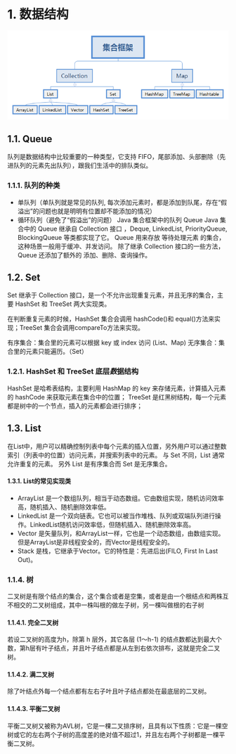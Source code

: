 # 1. 数据结构

![20200318135926.png](https://raw.githubusercontent.com/kuro-tsuchi/images/master/20200318135926.png)

## 1.1. Queue

队列是数据结构中比较重要的一种类型，它支持 FIFO，尾部添加、头部删除（先进队列的元素先出队列），跟我们生活中的排队类似。

### 1.1.1. 队列的种类

- 单队列（单队列就是常见的队列, 每次添加元素时，都是添加到队尾，存在“假溢出”的问题也就是明明有位置却不能添加的情况）
- 循环队列（避免了“假溢出”的问题）
Java 集合框架中的队列 Queue
Java 集合中的 Queue 继承自 Collection 接口 ，Deque, LinkedList, PriorityQueue, BlockingQueue 等类都实现了它。 Queue 用来存放 等待处理元素 的集合，这种场景一般用于缓冲、并发访问。 除了继承 Collection 接口的一些方法，Queue 还添加了额外的 添加、删除、查询操作。

## 1.2. Set

Set 继承于 Collection 接口，是一个不允许出现重复元素，并且无序的集合，主要 HashSet 和 TreeSet 两大实现类。

在判断重复元素的时候，HashSet 集合会调用 hashCode()和 equal()方法来实现；TreeSet 集合会调用compareTo方法来实现。

有序集合：集合里的元素可以根据 key 或 index 访问 (List、Map)
无序集合：集合里的元素只能遍历。（Set）

### 1.2.1. HashSet 和 TreeSet 底层*数*据结构

HashSet 是哈希表结构，主要利用 HashMap 的 key 来存储元素，计算插入元素的 hashCode 来获取元素在集合中的位置；
TreeSet 是红黑树结构，每一个元素都是树中的一个节点，插入的元素都会进行排序；

## 1.3. List

在List中，用户可以精确控制列表中每个元素的插入位置，另外用户可以通过整数索引（列表中的位置）访问元素，并搜索列表中的元素。 与 Set 不同，List 通常允许重复的元素。 另外 List 是有序集合而 Set 是无序集合。

#### 1.3.1. List的常见实现类

- ArrayList 是一个数组队列，相当于动态数组。它由数组实现，随机访问效率高，随机插入、随机删除效率低。
- LinkedList 是一个双向链表。它也可以被当作堆栈、队列或双端队列进行操作。LinkedList随机访问效率低，但随机插入、随机删除效率高。
- Vector 是矢量队列，和ArrayList一样，它也是一个动态数组，由数组实现。但是ArrayList是非线程安全的，而Vector是线程安全的。
- Stack 是栈，它继承于Vector。它的特性是：先进后出(FILO, First In Last Out)。

### 1.1.4. 树

二叉树是有限个结点的集合，这个集合或者是空集，或者是由一个根结点和两株互不相交的二叉树组成，其中一株叫根的做左子树，另一棵叫做根的右子树

#### 1.1.4.1. 完全二叉树

若设二叉树的高度为h，除第 h 层外，其它各层 (1～h-1) 的结点数都达到最大个数，第h层有叶子结点，并且叶子结点都是从左到右依次排布，这就是完全二叉树。

#### 1.1.4.2. 满二叉树

除了叶结点外每一个结点都有左右子叶且叶子结点都处在最底层的二叉树。

#### 1.1.4.3. 平衡二叉树

平衡二叉树又被称为AVL树，它是一棵二叉排序树，且具有以下性质：它是一棵空树或它的左右两个子树的高度差的绝对值不超过1，并且左右两个子树都是一棵平衡二叉树。
